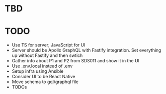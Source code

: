 # TBD

# TODO

- Use TS for server; JavaScript for UI
- Server should be Apollo GraphQL with Fastify integration. Set everything up without Fastify and then swtich
- Gather info about P1 and P2 from SDS011 and show it in the UI
- Use .env.local instead of .env
- Setup infra using Ansible
- Consider UI to be React Native
- Move schema to gql/graphql file
- TODOs
